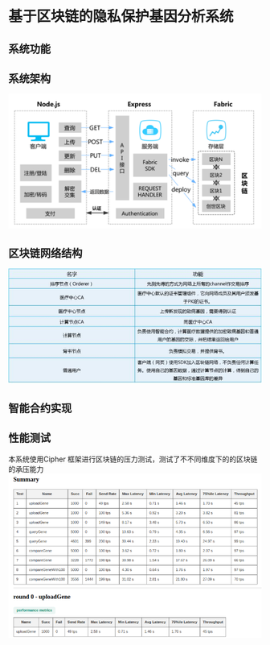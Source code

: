 # 基于区块链的隐私保护基因分析系统

## 系统功能
## 系统架构
![goujia](https://github.com/lengyijun/gene/blob/gene/img/goujia.png)
## 区块链网络结构
![jiedian](https://github.com/lengyijun/gene/blob/gene/img/jiedian.jpg)
## 智能合约实现
## 性能测试
  本系统使用Cipher 框架进行区块链的压力测试，测试了不不同维度下的的区块链的承压能力
 ![calipher](https://github.com/lengyijun/gene/blob/gene/img/calipher.png)
